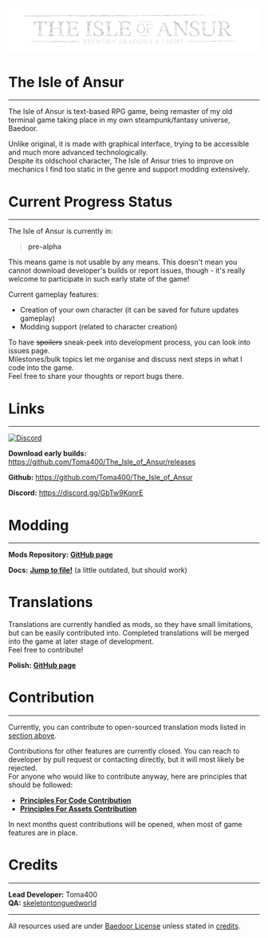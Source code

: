 ![](themes/ansur/assets/ioa_logo.png)

# The Isle of Ansur

---
The Isle of Ansur is text-based RPG game, being remaster of my old terminal game taking place
in my own steampunk/fantasy universe, Baedoor.

Unlike original, it is made with graphical interface, trying to be accessible and much
more advanced technologically.  
Despite its oldschool character, The Isle of Ansur tries to improve on mechanics I find
too static in the genre and support modding extensively.

# Current Progress Status

---
The Isle of Ansur is currently in:

> **pre-alpha** 

This means game is not usable by any means. This doesn't mean you cannot download
developer's builds or report issues, though - it's really welcome to participate in
such early state of the game!

Current gameplay features:
- Creation of your own character (it can be saved for future updates gameplay)
- Modding support (related to character creation)

To have ~~spoilers~~ sneak-peek into development process, you can look into issues page.  
Milestones/bulk topics let me organise and discuss next steps in what I code into the game.  
Feel free to share your thoughts or report bugs there.

# Links

---
[![Discord](https://img.shields.io/badge/Discord-Join%20our%20server!-7289da.svg?longCache=true&style=for-the-badge)](https://discord.gg/GbTw9KqnrE)

**Download early builds:** https://github.com/Toma400/The_Isle_of_Ansur/releases

**Github:** https://github.com/Toma400/The_Isle_of_Ansur

**Discord:** https://discord.gg/GbTw9KqnrE

# Modding

---
**Mods Repository:** [**GitHub page**](https://github.com/Toma400/Isle_of_Ansur_Mods_Repository/blob/library/Modlist.md)

**Docs:** [**Jump to file!**](modding_guide.pdf) (a little outdated, but should work)

# Translations
Translations are currently handled as mods, so they have small limitations, but can
be easily contributed into. Completed translations will be merged into the game at
later stage of development.  
Feel free to contribute!

**Polish:** [**GitHub page**](https://github.com/Toma400/The_Isle_of_Ansur_PL)

# Contribution

---
Currently, you can contribute to open-sourced translation mods listed in [section above](#translations).

Contributions for other features are currently closed.
You can reach to developer by pull request or contacting directly, but it will
most likely be rejected.  
For anyone who would like to contribute anyway, here are principles that should be followed:

- **[Principles For Code Contribution](https://github.com/Toma400/The_Isle_of_Ansur/wiki/Code-Contribution-Principles)**  
- **[Principles For Assets Contribution](https://github.com/Toma400/The_Isle_of_Ansur/wiki/Assets-Contribution-Principles)**

In next months quest contributions will be opened, when most of game features are in place.

# Credits

---
**Lead Developer:** Toma400  
**QA:** [skeletontonguedworld](https://github.com/skeletontonguedworld)

---
All resources used are under [Baedoor License](license) unless stated in [credits](credits.md).